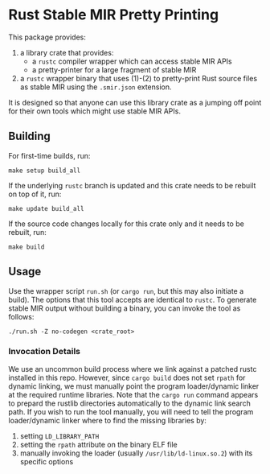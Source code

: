 # Rust Stable MIR Pretty Printing

This package provides:

1.  a library crate that provides:
    -   a `rustc` compiler wrapper which can access stable MIR APIs
    -   a pretty-printer for a large fragment of stable MIR
2.  a `rustc` wrapper binary that uses (1)-(2) to pretty-print Rust source files as stable MIR using the `.smir.json` extension.

It is designed so that anyone can use this library crate as a jumping off point for their own tools which might use stable MIR APIs.

## Building

For first-time builds, run:

```shell
make setup build_all
```

If the underlying `rustc` branch is updated and this crate needs to be rebuilt on top of it, run:

```shell
make update build_all
```

If the source code changes locally for this crate only and it needs to be rebuilt, run:

```shell
make build
```

## Usage

Use the wrapper script `run.sh` (or `cargo run`, but this may also initiate a build).
The options that this tool accepts are identical to `rustc`.
To generate stable MIR output without building a binary, you can invoke the tool as follows:

```shell
./run.sh -Z no-codegen <crate_root>
```

### Invocation Details

We use an uncommon build process where we link against a patched rustc installed in this repo.
However, since `cargo build` does not set `rpath` for dynamic linking, we must manually point the program loader/dynamic linker at the required runtime libraries.
Note that the `cargo run` command appears to prepard the rustlib directories automatically to the dynamic link search path.
If you wish to run the tool manually, you will need to tell the program loader/dynamic linker where to find the missing libraries by:

1.  setting `LD_LIBRARY_PATH`
2.  setting the `rpath` attribute on the binary ELF file
3.  manually invoking the loader (usually `/usr/lib/ld-linux.so.2`) with its specific options
